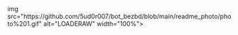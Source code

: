 <div>
    img src="https://github.com/5ud0r007/bot_bezbd/blob/main/readme_photo/photo%201.gif" alt="LOADERAW" width="100%">
</div>
